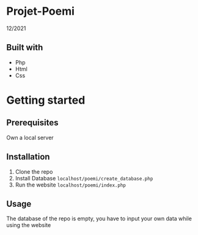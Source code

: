 # Projet-Poemi
12/2021

## Built with
* Php
* Html
* Css

# Getting started
## Prerequisites
Own a local server

## Installation
1. Clone the repo
2. Install Database 
` localhost/poemi/create_database.php `
3. Run the website
` localhost/poemi/index.php `

## Usage
The database of the repo is empty, you have to input your own data while using the website
